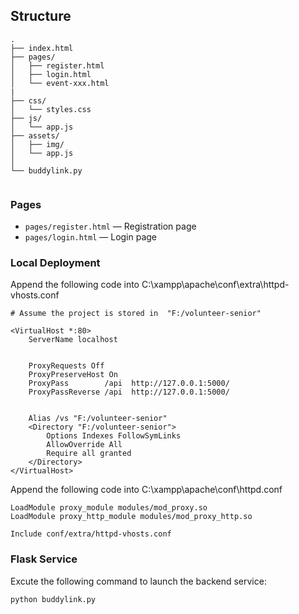 ## Structure
```
.
├── index.html
├── pages/
│   ├── register.html
│   ├── login.html
│   └── event-xxx.html
|
├── css/
│   └── styles.css
├── js/
│   └── app.js
├── assets/
│   ├── img/
│   └── app.js
│
└── buddylink.py
    

```


### Pages
- `pages/register.html` — Registration page
- `pages/login.html` — Login page


### Local Deployment
Append the following code into C:\xampp\apache\conf\extra\httpd-vhosts.conf
```
# Assume the project is stored in  "F:/volunteer-senior"

<VirtualHost *:80>
    ServerName localhost


    ProxyRequests Off
    ProxyPreserveHost On
    ProxyPass        /api  http://127.0.0.1:5000/
    ProxyPassReverse /api  http://127.0.0.1:5000/


    Alias /vs "F:/volunteer-senior"
    <Directory "F:/volunteer-senior">
        Options Indexes FollowSymLinks
        AllowOverride All
        Require all granted
    </Directory>
</VirtualHost>
```

Append the following code into C:\xampp\apache\conf\httpd.conf

```
LoadModule proxy_module modules/mod_proxy.so
LoadModule proxy_http_module modules/mod_proxy_http.so

Include conf/extra/httpd-vhosts.conf
```
### Flask Service
Excute the following command to launch the backend service:
```
python buddylink.py
```

